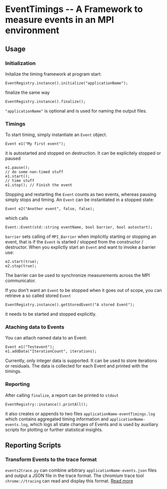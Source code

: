 # EventTimings -- A Framework to measure events in an MPI environment

## Usage

### Initialization
Initalize the timing framework at program start:
```
EventRegistry.instance().initialize("applicationName");
```
finalize the same way
```
EventRegistry.instance().finalize();
```
`"applicationName"` is optional and is used for naming the output files.

### Timings
To start timing, simply instantiate an `Event` object.
```
Event e1("My first event");
```
it is autostarted and stopped on destruction. It can be explicitely stopped or paused
```
e1.pause();
// do some non-timed stuff
e1.start();
// time stuff
e1.stop(); // Finish the event
```
Stopping and restarting the `Event` counts as two events, whereas pausing simply stops and timing.
An `Event` can be instantiated in a stopped state:
```
Event e2("Another event", false, false);
```
which calls
```
Event::Event(std::string eventName, bool barrier, bool autostart);
```
`barrier` sets calling of `MPI_Barrier` when implicitly starting or stopping an event, that is if the `Event` is started / stopped from the constructor / destructor.
When you explictly start an `Event` and want to invoke a barrier use:
```
e2.start(true);
e2.stop(true);
```
The barrier can be used to synchronize measurements across the MPI communicator.

If you don't want an `Event` to be stopped when it goes out of scope, you can retrieve a so called stored `Event`
```
EventRegistry.instance().getStoredEvent("A stored Event");
```
it needs to be started and stopped explicitly.

### Ataching data to Events
You can attach named data to an Event:
```
Event e1("Testevent");
e1.addData("IterationCount", iterations);
```
Currently, only integer data is supported. It can be used to store iterations or residuals. The data is collected for each Event and printed with the timings.

### Reporting
After calling `finalize`, a report can be printed to `stdout`
```
EventRegistry::instance().printAll();
```
it also creates or appends to two files `applicationName-eventTimings.log` which contains aggregated timing information and `applicationName-events.log`, which logs all state changes of Events and is used by auxiliary scripts for plotting or further statistical insights. 

## Reporting Scripts
### Transform Events to the trace format
`events2trace.py` can combine arbitrary `applicationName-events.json` files and output a JSON file in the trace format.
The chromium trace tool `chrome://tracing` can read and display this format. [Read more](events2trace.md)

